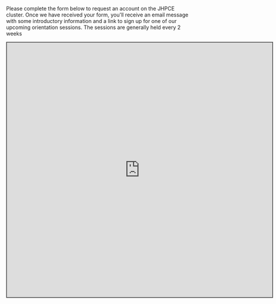 Please complete the form below to request an account on the JHPCE cluster. Once we have received
your form, you'll receive an email message with some introductory information and a link to
sign up for one of our upcoming orientation sessions.  The sessions are generally held every 2 weeks
<div style="position: static; overflow: hidden; border: solid 2px #555; width:720px; height:690px;">

<iframe src="https://fm.addxt.com/form/?vf=1FAIpQLScSWJnLbhaxBuoNIaxNuHCJpSKtBLPXti0JNEUsuw5MJ2iLjA" width="720" height="690" frameborder="0" marginheight="0" marginwidth="0">Loading…</iframe>
</iframe>

</div>


